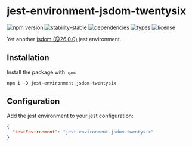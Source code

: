 # jest-environment-jsdom-twentysix
[![npm version](https://img.shields.io/npm/v/jest-environment-jsdom-twentysix)](https://www.npmjs.com/package/jest-environment-jsdom-twentysix)
[![stability-stable](https://img.shields.io/badge/stability-stable-green.svg)](https://www.npmjs.com/package/jest-environment-jsdom-twentysix)
[![dependencies](https://img.shields.io/librariesio/release/npm/jest-environment-jsdom-twentysix)](https://github.com/andreibereczki/jest-environment-jsdom-twentysix/blob/main/package.json)
[![types](https://img.shields.io/npm/types/jest-environment-jsdom-twentysix)](https://github.com/microsoft/TypeScript)
[![license](https://img.shields.io/github/license/andreibereczki/jest-environment-jsdom-twentysix)](https://github.com/andreibereczki/jest-environment-jsdom-twentysix/blob/main/LICENSE.md)

Yet another [jsdom (@26.0.0)](https://github.com/jsdom/jsdom/releases/tag/26.0.0) jest environment.

## Installation

Install the package with `npm`:
```shell
npm i -D jest-environment-jsdom-twentysix
```

## Configuration
Add the jest environment to your jest configuration:

```json
{
  "testEnvironment": "jest-environment-jsdom-twentysix"
}
```
